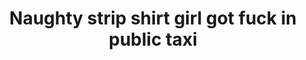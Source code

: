 ---
layout: post
title: Naughty strip shirt girl got fuck in public taxi
duration: '11:20'
view: 159
rate: 2
video: 'https://flashservice.xvideos.com/embedframe/28227839'
category:
 - blonde
 - busty
 - gorgeous
 - rough
 - stunning
tags: 
 - sucked
 - fucked
 - big-tits
priority: 0.9
changefreq: daily
---
